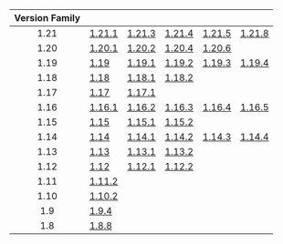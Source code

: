 | Version Family | | | | | |
|:---:|---|---|---|---|---|
| 1.21 | [1.21.1](https://github.com/BaldGang/spigot-build/releases/download/20250822/spigot-1.21.1.jar) | [1.21.3](https://github.com/BaldGang/spigot-build/releases/download/20250822/spigot-1.21.3.jar) | [1.21.4](https://github.com/BaldGang/spigot-build/releases/download/20250822/spigot-1.21.4.jar) | [1.21.5](https://github.com/BaldGang/spigot-build/releases/download/20250822/spigot-1.21.5.jar) | [1.21.8](https://github.com/BaldGang/spigot-build/releases/download/20250822/spigot-1.21.8.jar) |
| 1.20 | [1.20.1](https://github.com/BaldGang/spigot-build/releases/download/20250822/spigot-1.20.1.jar) | [1.20.2](https://github.com/BaldGang/spigot-build/releases/download/20250822/spigot-1.20.2.jar) | [1.20.4](https://github.com/BaldGang/spigot-build/releases/download/20250822/spigot-1.20.4.jar) | [1.20.6](https://github.com/BaldGang/spigot-build/releases/download/20250822/spigot-1.20.6.jar) | |
| 1.19 | [1.19](https://github.com/BaldGang/spigot-build/releases/download/20250822/spigot-1.19.jar) | [1.19.1](https://github.com/BaldGang/spigot-build/releases/download/20250822/spigot-1.19.1.jar) | [1.19.2](https://github.com/BaldGang/spigot-build/releases/download/20250822/spigot-1.19.2.jar) | [1.19.3](https://github.com/BaldGang/spigot-build/releases/download/20250822/spigot-1.19.3.jar) | [1.19.4](https://github.com/BaldGang/spigot-build/releases/download/20250822/spigot-1.19.4.jar) |
| 1.18 | [1.18](https://github.com/BaldGang/spigot-build/releases/download/20250822/spigot-1.18.jar) | [1.18.1](https://github.com/BaldGang/spigot-build/releases/download/20250822/spigot-1.18.1.jar) | [1.18.2](https://github.com/BaldGang/spigot-build/releases/download/20250822/spigot-1.18.2.jar) | | |
| 1.17 | [1.17](https://github.com/BaldGang/spigot-build/releases/download/20250822/spigot-1.17.jar) | [1.17.1](https://github.com/BaldGang/spigot-build/releases/download/20250822/spigot-1.17.1.jar) | | | |
| 1.16 | [1.16.1](https://github.com/BaldGang/spigot-build/releases/download/20250822/spigot-1.16.1.jar) | [1.16.2](https://github.com/BaldGang/spigot-build/releases/download/20250822/spigot-1.16.2.jar) | [1.16.3](https://github.com/BaldGang/spigot-build/releases/download/20250822/spigot-1.16.3.jar) | [1.16.4](https://github.com/BaldGang/spigot-build/releases/download/20250822/spigot-1.16.4.jar) | [1.16.5](https://github.com/BaldGang/spigot-build/releases/download/20250822/spigot-1.16.5.jar) |
| 1.15 | [1.15](https://github.com/BaldGang/spigot-build/releases/download/20250822/spigot-1.15.jar) | [1.15.1](https://github.com/BaldGang/spigot-build/releases/download/20250822/spigot-1.15.1.jar) | [1.15.2](https://github.com/BaldGang/spigot-build/releases/download/20250822/spigot-1.15.2.jar) | | |
| 1.14 | [1.14](https://github.com/BaldGang/spigot-build/releases/download/20250822/spigot-1.14.jar) | [1.14.1](https://github.com/BaldGang/spigot-build/releases/download/20250822/spigot-1.14.1.jar) | [1.14.2](https://github.com/BaldGang/spigot-build/releases/download/20250822/spigot-1.14.2.jar) | [1.14.3](https://github.com/BaldGang/spigot-build/releases/download/20250822/spigot-1.14.3.jar) | [1.14.4](https://github.com/BaldGang/spigot-build/releases/download/20250822/spigot-1.14.4.jar) |
| 1.13 | [1.13](https://github.com/BaldGang/spigot-build/releases/download/20250822/spigot-1.13.jar) | [1.13.1](https://github.com/BaldGang/spigot-build/releases/download/20250822/spigot-1.13.1.jar) | [1.13.2](https://github.com/BaldGang/spigot-build/releases/download/20250822/spigot-1.13.2.jar) | | |
| 1.12 | [1.12](https://github.com/BaldGang/spigot-build/releases/download/20250822/spigot-1.12.jar) | [1.12.1](https://github.com/BaldGang/spigot-build/releases/download/20250822/spigot-1.12.1.jar) | [1.12.2](https://github.com/BaldGang/spigot-build/releases/download/20250822/spigot-1.12.2.jar) | | |
| 1.11 | [1.11.2](https://github.com/BaldGang/spigot-build/releases/download/20250822/spigot-1.11.2.jar) | | | | |
| 1.10 | [1.10.2](https://github.com/BaldGang/spigot-build/releases/download/20250822/spigot-1.10.2.jar) | | | | |
| 1.9 | [1.9.4](https://github.com/BaldGang/spigot-build/releases/download/20250822/spigot-1.9.4.jar) | | | | |
| 1.8 | [1.8.8](https://github.com/BaldGang/spigot-build/releases/download/20250822/spigot-1.8.8.jar) | | | | |
